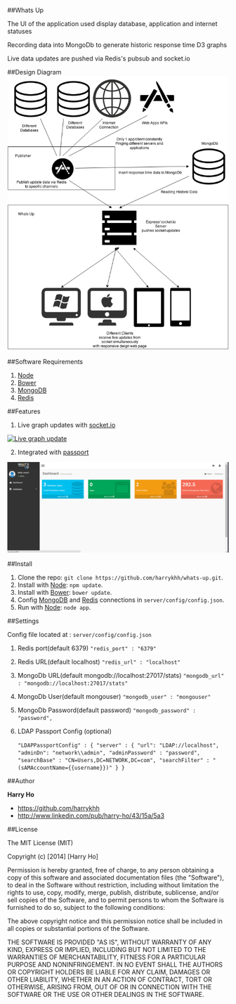 ##Whats Up

The UI of the application used display database, application and internet statuses

Recording data into MongoDb to generate historic response time D3 graphs

Live data updates are pushed via Redis's pubsub and socket.io

##Design Diagram
![Diagram](https://github.com/harrykhh/whats-up/raw/master/images/diagram.png)

##Software Requirements
1. [Node](http://nodejs.org)
2. [Bower](http://bower.io)
3. [MongoDB](http://www.mongodb.org/)
4. [Redis](http://redis.io/)

##Features

1. Live graph updates with [socket.io](http://socket.io/)

[![Live graph update](http://img.youtube.com/vi/JhCOD53WNPo/0.jpg)](https://www.youtube.com/watch?v=JhCOD53WNPo)

2. Integrated with [passport](http://passportjs.org/)

![Homescreen](https://github.com/harrykhh/whats-up/raw/master/images/1.png)

##Install

1. Clone the repo: `git clone https://github.com/harrykhh/whats-up.git`.
2. Install with [Node](http://nodejs.org): `npm update`.
3. Install with [Bower](http://bower.io): `bower update`.
4. Config [MongoDB](http://www.mongodb.org/) and [Redis](http://redis.io/) connections in `server/config/config.json`.
5. Run with [Node](http://nodejs.org): `node app`.

##Settings

Config file located at : `server/config/config.json`

1. Redis port(default 6379) `"redis_port" : "6379"`
2. Redis URL(default localhost) `"redis_url" : "localhost"`
3. MongoDb URL(default mongodb://localhost:27017/stats) `"mongodb_url" : "mongodb://localhost:27017/stats"`
4. MongoDb User(default mongouser) `"mongodb_user" : "mongouser"`
5. MongoDb Password(default password) `"mongodb_password" : "password",`
6. LDAP Passport Config (optional)

	`"LDAPPassportConfig" : {
		"server" : {
			"url": "LDAP://localhost",
			"adminDn": "network\\admin",
			"adminPassword" : "password",
			"searchBase" : "CN=Users,DC=NETWORK,DC=com",
			"searchFilter" : "(sAMAccountName={{username}})"
		}
	}`

##Author

**Harry Ho**

+ https://github.com/harrykhh
+ http://www.linkedin.com/pub/harry-ho/43/15a/5a3

##License

The MIT License (MIT)

Copyright (c) [2014] [Harry Ho]

Permission is hereby granted, free of charge, to any person obtaining a copy
of this software and associated documentation files (the "Software"), to deal
in the Software without restriction, including without limitation the rights
to use, copy, modify, merge, publish, distribute, sublicense, and/or sell
copies of the Software, and to permit persons to whom the Software is
furnished to do so, subject to the following conditions:

The above copyright notice and this permission notice shall be included in all
copies or substantial portions of the Software.

THE SOFTWARE IS PROVIDED "AS IS", WITHOUT WARRANTY OF ANY KIND, EXPRESS OR
IMPLIED, INCLUDING BUT NOT LIMITED TO THE WARRANTIES OF MERCHANTABILITY,
FITNESS FOR A PARTICULAR PURPOSE AND NONINFRINGEMENT. IN NO EVENT SHALL THE
AUTHORS OR COPYRIGHT HOLDERS BE LIABLE FOR ANY CLAIM, DAMAGES OR OTHER
LIABILITY, WHETHER IN AN ACTION OF CONTRACT, TORT OR OTHERWISE, ARISING FROM,
OUT OF OR IN CONNECTION WITH THE SOFTWARE OR THE USE OR OTHER DEALINGS IN THE
SOFTWARE.

